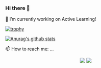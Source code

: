 ### Hi there 👋

<!--
**MosaabMuhammed/MosaabMuhammed** is a ✨ _special_ ✨ repository because its `README.md` (this file) appears on your GitHub profile.

Here are some ideas to get you started:

- 🔭 I’m currently working on ...
- 🌱 I’m currently learning ...
- 👯 I’m looking to collaborate on ...
- 🤔 I’m looking for help with ...
- 💬 Ask me about ...
- 📫 How to reach me: ...
- 😄 Pronouns: ...
- ⚡ Fun fact: ...
-->

🌱 I’m currently working on Active Learning!

[![trophy](https://github-profile-trophy.vercel.app/?username=MosaabMuhammed&theme=onedark&row=2&column=4&margin-w=15&margin-h=15)](https://github.com/ryo-ma/github-profile-trophy)


[![Anurag's github stats](https://github-readme-stats.vercel.app/api?username=MosaabMuhammed&count_private=true&show_icons=true&theme=onedark)](https://github.com/anuraghazra/github-readme-stats)

📫 How to reach me: ...

 <p align="center">
      <a href="https://twitter.com/MosaabMuhammed"><img src="https://img.shields.io/badge/twitter-%231FA1F1?style=flat&logo=twitter&logoColor=white"/></a>
      <a href="https://www.linkedin.com/in/mosaabmuhammed/"><img src="https://img.shields.io/badge/linkedin-%230177B5?style=flat&logo=linkedin&logoColor=white"/></a>
 </p>
